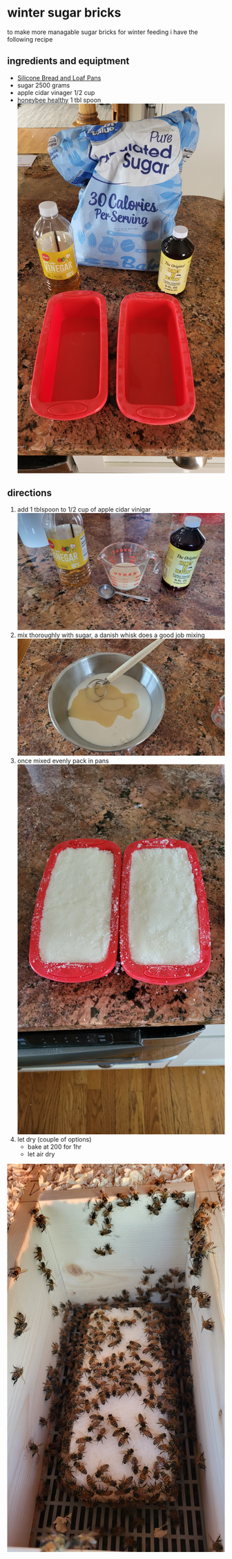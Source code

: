 # winter sugar bricks
to make more managable sugar bricks for winter feeding i have 
the following recipe

## ingredients and equiptment
- [Silicone Bread and Loaf Pans](https://www.amazon.com/gp/product/B07PJG9WZY)
- sugar 2500 grams
- apple cidar vinager 1/2 cup
- [honeybee healthy](https://www.honeybhealthy.com/products/) 1 tbl spoon
![ingredients and equiptment](imgs/ingredients.jpg?raw=true)

## directions
1. add 1 tblspoon to 1/2 cup of apple cidar vinigar
![liquids](imgs/liquids.jpg?raw=true)
2. mix thoroughly with sugar, a danish whisk does a good job mixing
![mix](imgs/mix.jpg?raw=true)
3. once mixed evenly pack in pans
![packed](imgs/packed.jpg?raw=true)
4. let dry (couple of options)
    - bake at 200 for 1hr
    - let air dry

![feeding](imgs/feeding.jpg?raw=true)    